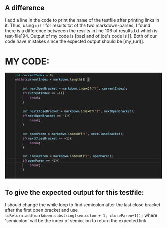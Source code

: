 ## A difference
I add a line in the code to print the name of the testfile after printing links in it.
Thus, using `diff` for results.txt of the two markdown-parses, I found there is a difference betweeen the results in line 106 of results.txt which is test-file194.
Output of my code is [baz] and of joe's code is [].
Both of our code have mistakes since the expected output should be [my_(url)].

# MY CODE:
![image](code.png)
## To give the expected output for this testfile:
I should change the while loop to find semicolon after the last close bracket after the first open bracket and use `toReturn.add(markdown.substring(semicolon + 1, closeParen+1));` where 'semicolon' will be the index of semicolon to return the expected link.
